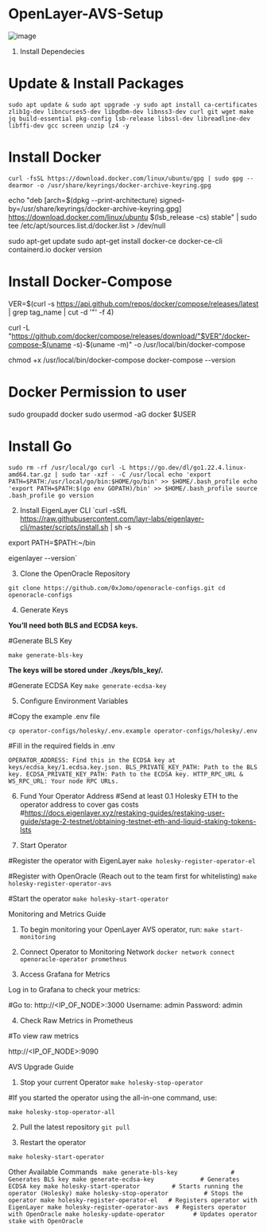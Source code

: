 # OpenLayer-AVS-Setup
![image](https://github.com/user-attachments/assets/fa1f1701-e638-443f-a828-bcb10fbec16c)

1. Install Dependecies
# Update & Install Packages
`sudo apt update & sudo apt upgrade -y
sudo apt install ca-certificates zlib1g-dev libncurses5-dev libgdbm-dev libnss3-dev curl git wget make jq build-essential pkg-config lsb-release libssl-dev libreadline-dev libffi-dev gcc screen unzip lz4 -y`

# Install Docker
`curl -fsSL https://download.docker.com/linux/ubuntu/gpg | sudo gpg --dearmor -o /usr/share/keyrings/docker-archive-keyring.gpg`

echo "deb [arch=$(dpkg --print-architecture) signed-by=/usr/share/keyrings/docker-archive-keyring.gpg] https://download.docker.com/linux/ubuntu $(lsb_release -cs) stable" | sudo tee /etc/apt/sources.list.d/docker.list > /dev/null

sudo apt-get update
sudo apt-get install docker-ce docker-ce-cli containerd.io
docker version

# Install Docker-Compose
VER=$(curl -s https://api.github.com/repos/docker/compose/releases/latest | grep tag_name | cut -d '"' -f 4)

curl -L "https://github.com/docker/compose/releases/download/"$VER"/docker-compose-$(uname -s)-$(uname -m)" -o /usr/local/bin/docker-compose

chmod +x /usr/local/bin/docker-compose
docker-compose --version

# Docker Permission to user
sudo groupadd docker
sudo usermod -aG docker $USER

# Install Go
`sudo rm -rf /usr/local/go
curl -L https://go.dev/dl/go1.22.4.linux-amd64.tar.gz | sudo tar -xzf - -C /usr/local
echo 'export PATH=$PATH:/usr/local/go/bin:$HOME/go/bin' >> $HOME/.bash_profile
echo 'export PATH=$PATH:$(go env GOPATH)/bin' >> $HOME/.bash_profile
source .bash_profile
go version`

2. Install EigenLayer CLI
`curl -sSfL https://raw.githubusercontent.com/layr-labs/eigenlayer-cli/master/scripts/install.sh | sh -s

export PATH=$PATH:~/bin

eigenlayer --version`

3. Clone the OpenOracle Repository

`git clone https://github.com/0xJomo/openoracle-configs.git
cd openoracle-configs`

4. Generate Keys

**You’ll need both BLS and ECDSA keys.**

#Generate BLS Key

`make generate-bls-key`

**The keys will be stored under ./keys/bls_key/.**

#Generate ECDSA Key
`make generate-ecdsa-key`


5. Configure Environment Variables

#Copy the example .env file

`cp operator-configs/holesky/.env.example operator-configs/holesky/.env`

#Fill in the required fields in .env

`OPERATOR_ADDRESS: Find this in the ECDSA key at keys/ecdsa_key/1.ecdsa.key.json.
BLS_PRIVATE_KEY_PATH: Path to the BLS key.
ECDSA_PRIVATE_KEY_PATH: Path to the ECDSA key.
HTTP_RPC_URL & WS_RPC_URL: Your node RPC URLs.`


6) Fund Your Operator Address
#Send at least 0.1 Holesky ETH to the operator address to cover gas costs
#https://docs.eigenlayer.xyz/restaking-guides/restaking-user-guide/stage-2-testnet/obtaining-testnet-eth-and-liquid-staking-tokens-lsts

7. Start Operator

#Register the operator with EigenLayer
`make holesky-register-operator-el`

#Register with OpenOracle (Reach out to the team first for whitelisting)
`make holesky-register-operator-avs`

#Start the operator
`make holesky-start-operator`





Monitoring and Metrics Guide


1) To begin monitoring your OpenLayer AVS operator, run:
`make start-monitoring`


2) Connect Operator to Monitoring Network
`docker network connect openoracle-operator prometheus`


3) Access Grafana for Metrics

Log in to Grafana to check your metrics:

#Go to: http://<IP_OF_NODE>:3000
Username: admin
Password: admin


4) Check Raw Metrics in Prometheus

#To view raw metrics

http://<IP_OF_NODE>:9090



AVS Upgrade Guide

1) Stop your current Operator
`make holesky-stop-operator`


#If you started the operator using the all-in-one command, use:

`make holesky-stop-operator-all`


2) Pull the latest repository
`git pull`


3) Restart the operator

`make holesky-start-operator`



Other Available Commands 
`
make generate-bls-key               # Generates BLS key
make generate-ecdsa-key             # Generates ECDSA key
make holesky-start-operator         # Starts running the operator (Holesky)
make holesky-stop-operator          # Stops the operator
make holesky-register-operator-el   # Registers operator with EigenLayer
make holesky-register-operator-avs  # Registers operator with OpenOracle
make holesky-update-operator        # Updates operator stake with OpenOracle`








